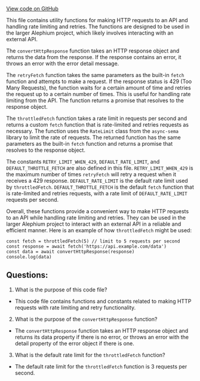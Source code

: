 [View code on GitHub](https://github.com/oxygenium/oxygenium-web3/packages/web3/src/api/utils.ts)

This file contains utility functions for making HTTP requests to an API and handling rate limiting and retries. The functions are designed to be used in the larger Alephium project, which likely involves interacting with an external API.

The `convertHttpResponse` function takes an HTTP response object and returns the data from the response. If the response contains an error, it throws an error with the error detail message.

The `retryFetch` function takes the same parameters as the built-in `fetch` function and attempts to make a request. If the response status is 429 (Too Many Requests), the function waits for a certain amount of time and retries the request up to a certain number of times. This is useful for handling rate limiting from the API. The function returns a promise that resolves to the response object.

The `throttledFetch` function takes a rate limit in requests per second and returns a custom `fetch` function that is rate-limited and retries requests as necessary. The function uses the `RateLimit` class from the `async-sema` library to limit the rate of requests. The returned function has the same parameters as the built-in `fetch` function and returns a promise that resolves to the response object.

The constants `RETRY_LIMIT_WHEN_429`, `DEFAULT_RATE_LIMIT`, and `DEFAULT_THROTTLE_FETCH` are also defined in this file. `RETRY_LIMIT_WHEN_429` is the maximum number of times `retryFetch` will retry a request when it receives a 429 response. `DEFAULT_RATE_LIMIT` is the default rate limit used by `throttledFetch`. `DEFAULT_THROTTLE_FETCH` is the default `fetch` function that is rate-limited and retries requests, with a rate limit of `DEFAULT_RATE_LIMIT` requests per second.

Overall, these functions provide a convenient way to make HTTP requests to an API while handling rate limiting and retries. They can be used in the larger Alephium project to interact with an external API in a reliable and efficient manner. Here is an example of how `throttledFetch` might be used:

```
const fetch = throttledFetch(5) // limit to 5 requests per second
const response = await fetch('https://api.example.com/data')
const data = await convertHttpResponse(response)
console.log(data)
```
## Questions: 
 1. What is the purpose of this code file?
- This code file contains functions and constants related to making HTTP requests with rate limiting and retry functionality.

2. What is the purpose of the `convertHttpResponse` function?
- The `convertHttpResponse` function takes an HTTP response object and returns its data property if there is no error, or throws an error with the detail property of the error object if there is one.

3. What is the default rate limit for the `throttledFetch` function?
- The default rate limit for the `throttledFetch` function is 3 requests per second.